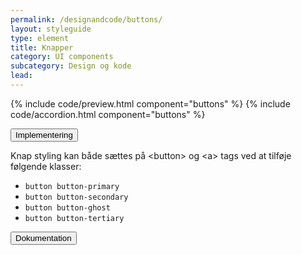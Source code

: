 ```yaml
---
permalink: /designandcode/buttons/
layout: styleguide
type: element
title: Knapper
category: UI components
subcategory: Design og kode
lead: 
---
```


{% include code/preview.html component="buttons" %}
{% include code/accordion.html component="buttons" %}
<div class="accordion-bordered">
  <button class="button-unstyled accordion-button"
    aria-expanded="false" aria-controls="code-documentation">
    Implementering
  </button>
  <div id="code-documentation" class="accordion-content">
      <p>Knap styling kan både sættes på &lt;button&gt; og &lt;a&gt; tags ved at tilføje følgende klasser:</p>
      <ul>
        <li><code>button button-primary</code></li>
        <li><code>button button-secondary</code></li>
        <li><code>button button-ghost</code></li>
        <li><code>button button-tertiary</code></li>
      </ul>
  </div>
</div>

<div class="accordion-bordered">
  <button class="button-unstyled accordion-button"
      aria-expanded="true" aria-controls="accordion-bordered-docs">
    Dokumentation
  </button>
  <div id="accordion-bordered-docs" aria-hidden="false" class="accordion-content">
   
  </div>
</div>
